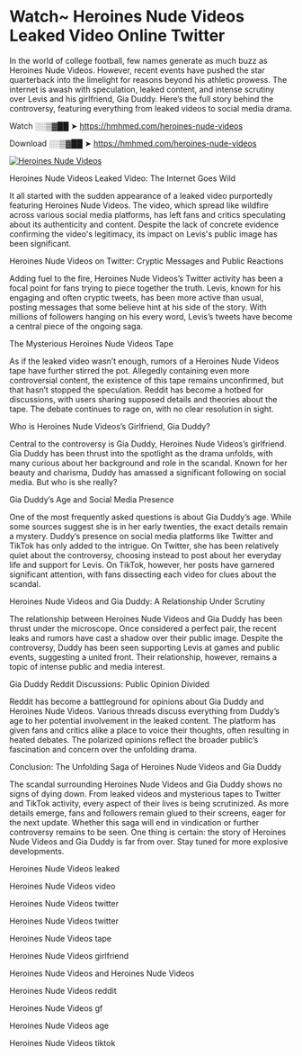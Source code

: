 # Watch~ Heroines Nude Videos Leaked Video Online Twitter

In the world of college football, few names generate as much buzz as Heroines Nude Videos. However, recent events have pushed the star quarterback into the limelight for reasons beyond his athletic prowess. The internet is awash with speculation, leaked content, and intense scrutiny over Levis and his girlfriend, Gia Duddy. Here’s the full story behind the controversy, featuring everything from leaked videos to social media drama.

Watch ░░▒▓██ ➤ https://hmhmed.com/heroines-nude-videos

Download ░░▒▓██ ➤ https://hmhmed.com/heroines-nude-videos

[![Heroines Nude Videos](https://i.imgur.com/dJHk4Zq.gif)](https://hmhmed.com/heroines-nude-videos)

Heroines Nude Videos Leaked Video: The Internet Goes Wild

It all started with the sudden appearance of a leaked video purportedly featuring Heroines Nude Videos. The video, which spread like wildfire across various social media platforms, has left fans and critics speculating about its authenticity and content. Despite the lack of concrete evidence confirming the video's legitimacy, its impact on Levis's public image has been significant.

Heroines Nude Videos on Twitter: Cryptic Messages and Public Reactions

Adding fuel to the fire, Heroines Nude Videos’s Twitter activity has been a focal point for fans trying to piece together the truth. Levis, known for his engaging and often cryptic tweets, has been more active than usual, posting messages that some believe hint at his side of the story. With millions of followers hanging on his every word, Levis’s tweets have become a central piece of the ongoing saga.

The Mysterious Heroines Nude Videos Tape

As if the leaked video wasn’t enough, rumors of a Heroines Nude Videos tape have further stirred the pot. Allegedly containing even more controversial content, the existence of this tape remains unconfirmed, but that hasn’t stopped the speculation. Reddit has become a hotbed for discussions, with users sharing supposed details and theories about the tape. The debate continues to rage on, with no clear resolution in sight.

Who is Heroines Nude Videos’s Girlfriend, Gia Duddy?

Central to the controversy is Gia Duddy, Heroines Nude Videos’s girlfriend. Gia Duddy has been thrust into the spotlight as the drama unfolds, with many curious about her background and role in the scandal. Known for her beauty and charisma, Duddy has amassed a significant following on social media. But who is she really?

Gia Duddy’s Age and Social Media Presence

One of the most frequently asked questions is about Gia Duddy’s age. While some sources suggest she is in her early twenties, the exact details remain a mystery. Duddy’s presence on social media platforms like Twitter and TikTok has only added to the intrigue. On Twitter, she has been relatively quiet about the controversy, choosing instead to post about her everyday life and support for Levis. On TikTok, however, her posts have garnered significant attention, with fans dissecting each video for clues about the scandal.

Heroines Nude Videos and Gia Duddy: A Relationship Under Scrutiny

The relationship between Heroines Nude Videos and Gia Duddy has been thrust under the microscope. Once considered a perfect pair, the recent leaks and rumors have cast a shadow over their public image. Despite the controversy, Duddy has been seen supporting Levis at games and public events, suggesting a united front. Their relationship, however, remains a topic of intense public and media interest.

Gia Duddy Reddit Discussions: Public Opinion Divided

Reddit has become a battleground for opinions about Gia Duddy and Heroines Nude Videos. Various threads discuss everything from Duddy’s age to her potential involvement in the leaked content. The platform has given fans and critics alike a place to voice their thoughts, often resulting in heated debates. The polarized opinions reflect the broader public’s fascination and concern over the unfolding drama.

Conclusion: The Unfolding Saga of Heroines Nude Videos and Gia Duddy

The scandal surrounding Heroines Nude Videos and Gia Duddy shows no signs of dying down. From leaked videos and mysterious tapes to Twitter and TikTok activity, every aspect of their lives is being scrutinized. As more details emerge, fans and followers remain glued to their screens, eager for the next update. Whether this saga will end in vindication or further controversy remains to be seen. One thing is certain: the story of Heroines Nude Videos and Gia Duddy is far from over. Stay tuned for more explosive developments.

Heroines Nude Videos leaked

Heroines Nude Videos video

Heroines Nude Videos twitter

Heroines Nude Videos twitter

Heroines Nude Videos tape

Heroines Nude Videos girlfriend

Heroines Nude Videos and Heroines Nude Videos

Heroines Nude Videos reddit

Heroines Nude Videos gf

Heroines Nude Videos age

Heroines Nude Videos tiktok